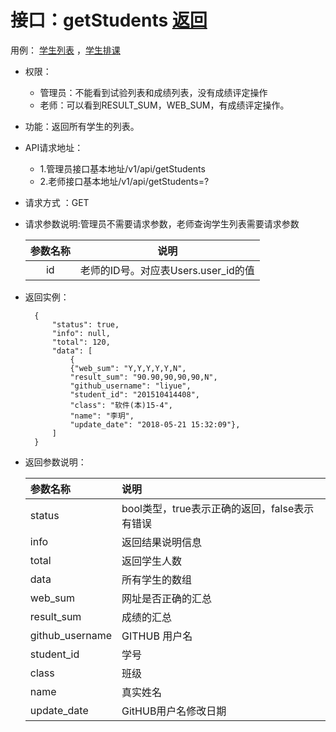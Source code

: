 # 接口：getStudents  [返回](../README.md)
用例： [学生列表](../用例/学生列表.md) ，[学生排课](../用例/学生排课.md)

- 权限：
    - 管理员：不能看到试验列表和成绩列表，没有成绩评定操作
    - 老师：可以看到RESULT_SUM，WEB_SUM，有成绩评定操作。

- 功能：返回所有学生的列表。

- API请求地址：
   - 1.管理员接口基本地址/v1/api/getStudents
   - 2.老师接口基本地址/v1/api/getStudents=?

- 请求方式 ：GET

- 请求参数说明:管理员不需要请求参数，老师查询学生列表需要请求参数

  |参数名称|说明|
  |:--:|:--:|
  |id|老师的ID号。对应表Users.user_id的值|

- 返回实例：

        {
            "status": true,
            "info": null,
            "total": 120,
            "data": [
                {
                {"web_sum": "Y,Y,Y,Y,Y,N",
                "result_sum": "90.90,90,90,90,N",
                "github_username": "liyue",
                "student_id": "201510414408",
                "class": "软件(本)15-4",
                "name": "李玥",
                "update_date": "2018-05-21 15:32:09"},
            ]
        }

- 返回参数说明：

  |参数名称|说明|
  |:--|:--|
  |status|bool类型，true表示正确的返回，false表示有错误|
  |info|返回结果说明信息|
  |total|返回学生人数|
  |data|所有学生的数组|
  |web_sum|网址是否正确的汇总|
  |result_sum|成绩的汇总|
  |github_username|GITHUB 用户名|
  |student_id|学号|
  |class|班级|
  |name|真实姓名|
  |update_date|GitHUB用户名修改日期|